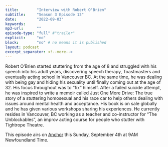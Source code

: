 ```yaml
---
title:        "Interview with Robert O'Brien"
subtitle:     "Season 3 Episode 13"
date:         "2022-09-03"
keywords:
mp3-url:      ""
episode-type: "full" #"trailer"
explicit:     "no"
block:        "no" # no means it is published
layout: podcast
excerpt_separator: <!--more-->
---
```

Robert O’Brien started stuttering from the age of 8 and struggled with his speech into his adult years, discovering speech therapy, Toastmasters and eventually acting school in Vancouver BC. At the same time, he was dealing with being gay and hiding his sexuality until finally coming out at the age of 32. His focus throughout was to “fix” himself. After a failed suicide attempt, he was inspired to write a memoir called Just One More Drive: The true story of a stuttering homosexual and his race car to help others dealing with issues around mental health and acceptance. His book is on sale globally and he has given various workshops sharing his experiences. He currently resides in Vancouver, BC working as a teacher and co-instructor for “The Unblockables”, an improv acting course for people who stutter with Tightrope Theatre.

This episode airs on [Anchor](https://anchor.fm/somestutterluh) this Sunday, September 4th at 9AM Newfoundland Time. 
